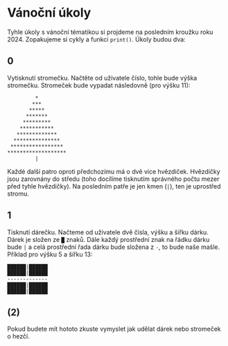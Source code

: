 # Vánoční úkoly

Tyhle úkoly s vánoční tématikou si projdeme na posledním kroužku roku 2024. Zopakujeme si cykly a funkci `print()`. Úkoly budou dva:

## 0
Vytisknutí stromečku. Načtěte od uživatele číslo, tohle bude výška stromečku. Stromeček bude vypadat následovně (pro výšku 11):

```
         *
        ***
       *****
      *******
     *********
    ***********
   *************
  ***************
 *****************
*******************
         |
```

Každé další patro oproti předchozímu má o dvě více hvězdiček. Hvězdičky jsou zarovnány do středu (toho docílíme tisknutím správného počtu mezer před tyhle hvězdičky).
Na posledním patře je jen kmen (`|`), ten je uprostřed stromu.

## 1
Tisknutí dárečku. Načteme od uživatele dvě čísla, výšku a šířku dárku. Dárek je složen ze `█` znaků. Dále každý prostřední znak na řádku dárku bude `|` a celá prostřední řada dárku bude složena z `-`, to bude naše mašle. Příklad pro výšku 5 a šířku 13: 

```
██████|██████
██████|██████
-------------
██████|██████
██████|██████
```

## (2)
Pokud budete mít hototo zkuste vymyslet jak udělat dárek nebo stromeček o hezčí.